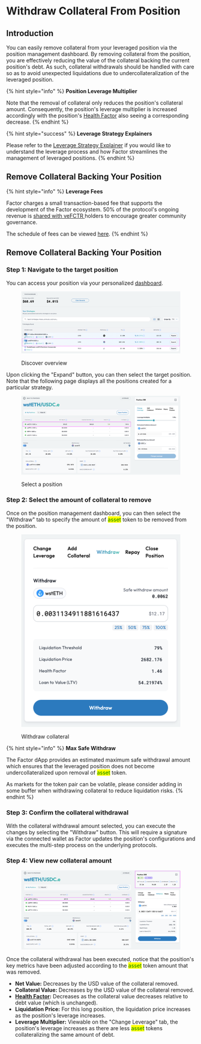 # Withdraw Collateral From Position

## Introduction

You can easily remove collateral from your leveraged position via the position management dashboard. By removing collateral from the position, you are effectively reducing the value of the collateral backing the current position's debt. As such, collateral withdrawals should be handled with care so as to avoid unexpected liquidations due to undercollateralization of the leveraged position.

{% hint style="info" %}
**Position Leverage Multiplier**

Note that the removal of collateral only reduces the position's collateral amount. Consequently, the position's leverage multiplier is increased accordingly with the position's [Health Factor](../../../getting-started/glossary.md#health-factor) also seeing a corresponding decrease.
{% endhint %}

{% hint style="success" %}
**Leverage Strategy Explainers**

Please refer to the [Leverage Strategy Explainer](../../../getting-started/strategy-explainers/leverage/) if you would like to understand the leverage process and how Factor streamlines the management of leveraged positions.
{% endhint %}

## Remove Collateral Backing Your Position

{% hint style="info" %}
**Leverage Fees**

Factor charges a small transaction-based fee that supports the development of the Factor ecosystem. 50% of the protocol's ongoing revenue is [shared with veFCTR ](../../../governance/fctr-token/faq-tokenomics.md#vefctr)holders to encourage greater community governance.

The schedule of fees can be viewed [here](../../../governance/factordao/platform-fees.md#fee-structure).
{% endhint %}

## Remove Collateral Backing Your Position

### Step 1: Navigate to the target position

You can access your position via your personalized [dashboard](https://app.factor.fi/strategies/dashboard).

<figure><img src="../../../.gitbook/assets/UG_Leverage_Guide_Adjust_1.png" alt=""><figcaption><p>Discover overview</p></figcaption></figure>

Upon clicking the "Expand" button, you can then select the target position. Note that the following page displays all the positions created for a particular strategy.

<figure><img src="../../../.gitbook/assets/UG_Leverage_Guide_Adjust_2.png" alt=""><figcaption><p>Select a position</p></figcaption></figure>

### Step 2: Select the amount of collateral to remove

Once on the position management dashboard, you can then select the "Withdraw" tab to specify the amount of <mark style="color:green;">asset</mark> token to be removed from the position.

<figure><img src="../../../.gitbook/assets/UG_Leverage_Repay_1.png" alt=""><figcaption><p>Withdraw collateral</p></figcaption></figure>

{% hint style="info" %}
**Max Safe Withdraw**

The Factor dApp provides an estimated maximum safe withdrawal amount which ensures that the leveraged position does not become undercollateralized upon removal of <mark style="color:green;">asset</mark> token.

As markets for the token pair can be volatile, please consider adding in some buffer when withdrawing collateral to reduce liquidation risks.
{% endhint %}

### Step 3: Confirm the collateral withdrawal

With the collateral withdrawal amount selected, you can execute the changes by selecting the "Withdraw" button. This will require a signature via the connected wallet as Factor updates the position's configurations and executes the multi-step process on the underlying protocols.

### Step 4: View new collateral amount

<figure><img src="../../../.gitbook/assets/UG_Leverage_Repay_2.png" alt=""><figcaption></figcaption></figure>

Once the collateral withdrawal has been executed, notice that the position's key metrics have been adjusted according to the <mark style="color:green;">asset</mark> token amount that was removed.

* **Net Value:** Decreases by the USD value of the collateral removed.
* **Collateral Value:** Decreases by the USD value of the collateral removed.
* [**Health Factor**](../../../getting-started/glossary.md#health-factor)**:** Decreases as the collateral value decreases relative to debt value (which is unchanged).
* **Liquidation Price:** For this long position, the liquidation price increases as the position's leverage increases.
* **Leverage Multiplier:** Viewable on the "Change Leverage" tab, the position's leverage increases as there are less <mark style="color:green;">asset</mark> tokens collateralizing the same amount of debt.
